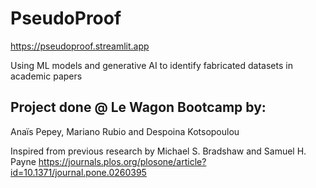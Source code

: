 # PseudoProof
https://pseudoproof.streamlit.app

Using ML models and generative AI to identify fabricated datasets in academic papers

## Project done @ Le Wagon Bootcamp by:
Anaïs Pepey, Mariano Rubio and Despoina Kotsopoulou

Inspired from previous research by Michael S. Bradshaw and Samuel H. Payne
https://journals.plos.org/plosone/article?id=10.1371/journal.pone.0260395
